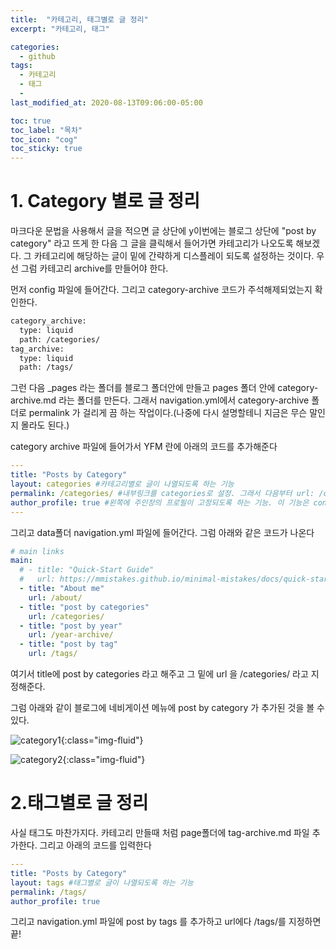 ```yaml
---
title:  "카테고리, 태그별로 글 정리"
excerpt: "카테고리, 태그"

categories:
  - github
tags:
  - 카테고리
  - 태그
  - 
last_modified_at: 2020-08-13T09:06:00-05:00

toc: true
toc_label: "목차"
toc_icon: "cog"
toc_sticky: true
---
```


# 1. Category 별로 글 정리

<p>마크다운 문법을 사용해서 글을 적으면 글 상단에 y이번에는 블로그 상단에 "post by category" 라고 뜨게 한 다음 그 글을 클릭해서 들어가면 카테고리가 나오도록 해보겠다. 그 카테고리에 해당하는 글이 밑에 간략하게 디스플레이 되도록 설정하는 것이다. 우선 그럼 카테고리 archive를 만들어야 한다.</p>

<p>먼저 config 파일에 들어간다. 그리고 category-archive 코드가 주석해제되었는지 확인한다.</p>

```bash
category_archive:
  type: liquid
  path: /categories/
tag_archive:
  type: liquid
  path: /tags/
```

<p>그런 다음 _pages 라는 폴더를 블로그 폴더안에 만들고 pages 폴더 안에 category-archive.md 라는 폴더를 만든다. 그래서 navigation.yml에서 category-archive 폴더로 permalink 가 걸리게 끔 하는 작업이다.(나중에 다시 설명할테니 지금은 무슨 말인지 몰라도 된다.)</p>

<p> category archive 파일에 들어가서 YFM 란에 아래의 코드를 추가해준다</p>

```yml
---
title: "Posts by Category"
layout: categories #카테고리별로 글이 나열되도록 하는 기능
permalink: /categories/ #내부링크를 categories로 설정. 그래서 다음부터 url: /categories/라고 하면 이 파일이 열리도록 세팅해놓는 것이다.
author_profile: true #왼쪽에 주인장의 프로필이 고정되도록 하는 기능. 이 기능은 config.default 에도 추가되어있다.
---
```

<p>그리고 data폴더 navigation.yml 파일에 들어간다. 그럼 아래와 같은 코드가 나온다</p>

```yml
# main links
main:
  # - title: "Quick-Start Guide"
  #   url: https://mmistakes.github.io/minimal-mistakes/docs/quick-start-guide/
  - title: "About me"
    url: /about/
  - title: "post by categories"
    url: /categories/
  - title: "post by year"
    url: /year-archive/
  - title: "post by tag"
    url: /tags/
```

<p>여기서 title에 post by categories 라고 해주고 그 밑에 url 을 /categories/ 라고 지정해준다. </p>


<p>그럼 아래와 같이 블로그에 네비게이션 메뉴에 post by category 가 추가된 것을 볼 수 있다.</p>

![category1](https://yeonghunko.github.io/assets/img/github-blog-start/category1.png){:class="img-fluid"}

![category2](https://yeonghunko.github.io/assets/img/github-blog-start/category2.png){:class="img-fluid"}


# 2.태그별로 글 정리
<p>사실 태그도 마찬가지다. 카테고리 만들때 처럼 page폴더에 tag-archive.md 파일 추가한다. 그리고 아래의 코드를 입력한다</p>

```yml
---
title: "Posts by Category"
layout: tags #태그별로 글이 나열되도록 하는 기능
permalink: /tags/ 
author_profile: true 
```

<p>그리고 navigation.yml 파일에 post by tags 를 추가하고 url에다 /tags/를 지정하면 끝!</p>
<p></p>
<p></p>
<p></p>
<p></p>
<p></p>



